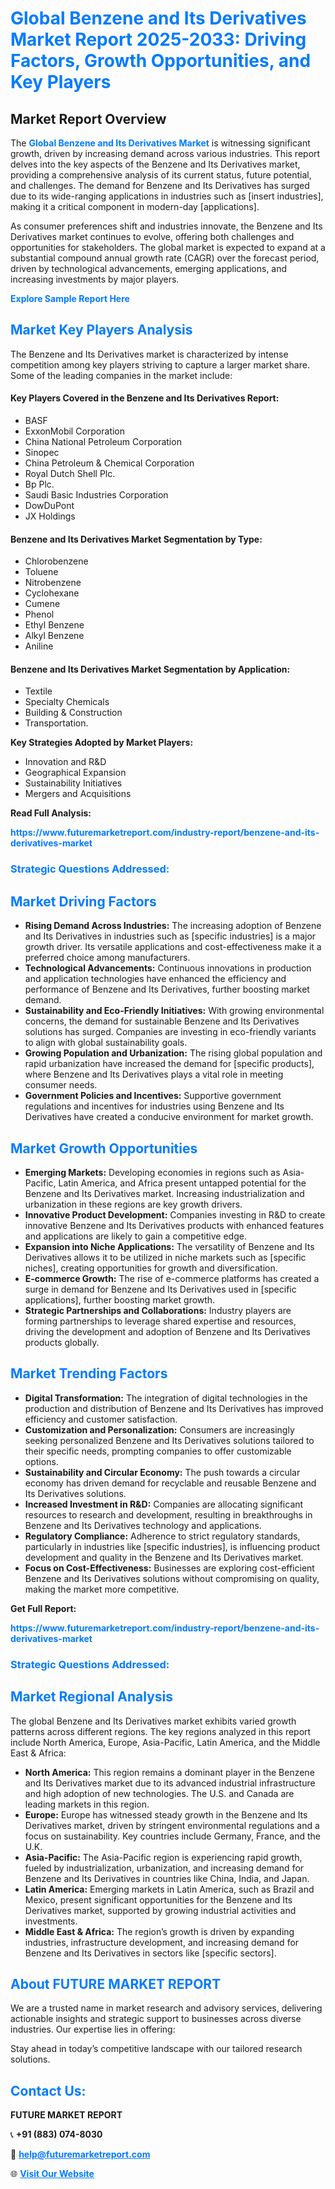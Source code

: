 <h1 style="color: #007BFF;">Global Benzene and Its Derivatives Market Report 2025-2033: Driving Factors, Growth Opportunities, and Key Players</h1>

<section id="overview">
<h2>Market Report Overview</h2>
<p>The <a href="https://www.futuremarketreport.com/industry-report/benzene-and-its-derivatives-market" style="color: #007BFF; text-decoration: none;"><strong>Global Benzene and Its Derivatives Market</strong></a> is witnessing significant growth, driven by increasing demand across various industries. This report delves into the key aspects of the Benzene and Its Derivatives market, providing a comprehensive analysis of its current status, future potential, and challenges. The demand for Benzene and Its Derivatives has surged due to its wide-ranging applications in industries such as [insert industries], making it a critical component in modern-day [applications].</p>
<p>As consumer preferences shift and industries innovate, the Benzene and Its Derivatives market continues to evolve, offering both challenges and opportunities for stakeholders. The global market is expected to expand at a substantial compound annual growth rate (CAGR) over the forecast period, driven by technological advancements, emerging applications, and increasing investments by major players.</p>
</section>

<section id="overview">
<p><a href="https://www.futuremarketreport.com/request-sample/reportId=114339" style="color: #007BFF; text-decoration: none;"><strong>Explore Sample Report Here</strong></a></p>
</section>

<section id="key-players">
<h2 style="color: #007BFF;">Market Key Players Analysis</h2>
<p>The Benzene and Its Derivatives market is characterized by intense competition among key players striving to capture a larger market share. Some of the leading companies in the market include:</p>
<h4>Key Players Covered in the Benzene and Its Derivatives Report:</h4>
<ul><li>BASF</li><li>ExxonMobil Corporation</li><li>China National Petroleum Corporation</li><li>Sinopec</li><li>China Petroleum &amp; Chemical Corporation</li><li>Royal Dutch Shell Plc.</li><li>Bp Plc.</li><li>Saudi Basic Industries Corporation</li><li>DowDuPont</li><li>JX Holdings</li></ul>
<h4>Benzene and Its Derivatives Market Segmentation by Type:</h4>
<ul><li>Chlorobenzene</li><li>Toluene</li><li>Nitrobenzene</li><li>Cyclohexane</li><li>Cumene</li><li>Phenol</li><li>Ethyl Benzene</li><li>Alkyl Benzene</li><li>Aniline</li></ul>

<h4>Benzene and Its Derivatives Market Segmentation by Application:</h4>
<ul><li>Textile</li><li>Specialty Chemicals</li><li>Building &amp; Construction</li><li>Transportation.</li></ul>
<p><strong>Key Strategies Adopted by Market Players:</strong></p>
<ul>
<li>Innovation and R&D</li>
<li>Geographical Expansion</li>
<li>Sustainability Initiatives</li>
<li>Mergers and Acquisitions</li>
</ul>
</section>

<section>
<p><strong>Read Full Analysis: </strong></p><a href="https://www.futuremarketreport.com/industry-report/benzene-and-its-derivatives-market" style="color: #007BFF; text-decoration: none;"><strong>https://www.futuremarketreport.com/industry-report/benzene-and-its-derivatives-market</strong></a>
<h3 style="color: #007BFF;">Strategic Questions Addressed:</h3>
</section>

<section id="driving-factors">
<h2 style="color: #007BFF;">Market Driving Factors</h2>
<ul>
<li><strong>Rising Demand Across Industries:</strong> The increasing adoption of Benzene and Its Derivatives in industries such as [specific industries] is a major growth driver. Its versatile applications and cost-effectiveness make it a preferred choice among manufacturers.</li>
<li><strong>Technological Advancements:</strong> Continuous innovations in production and application technologies have enhanced the efficiency and performance of Benzene and Its Derivatives, further boosting market demand.</li>
<li><strong>Sustainability and Eco-Friendly Initiatives:</strong> With growing environmental concerns, the demand for sustainable Benzene and Its Derivatives solutions has surged. Companies are investing in eco-friendly variants to align with global sustainability goals.</li>
<li><strong>Growing Population and Urbanization:</strong> The rising global population and rapid urbanization have increased the demand for [specific products], where Benzene and Its Derivatives plays a vital role in meeting consumer needs.</li>
<li><strong>Government Policies and Incentives:</strong> Supportive government regulations and incentives for industries using Benzene and Its Derivatives have created a conducive environment for market growth.</li>
</ul>
</section>

<section id="growth-opportunities">
<h2 style="color: #007BFF;">Market Growth Opportunities</h2>
<ul>
<li><strong>Emerging Markets:</strong> Developing economies in regions such as Asia-Pacific, Latin America, and Africa present untapped potential for the Benzene and Its Derivatives market. Increasing industrialization and urbanization in these regions are key growth drivers.</li>
<li><strong>Innovative Product Development:</strong> Companies investing in R&D to create innovative Benzene and Its Derivatives products with enhanced features and applications are likely to gain a competitive edge.</li>
<li><strong>Expansion into Niche Applications:</strong> The versatility of Benzene and Its Derivatives allows it to be utilized in niche markets such as [specific niches], creating opportunities for growth and diversification.</li>
<li><strong>E-commerce Growth:</strong> The rise of e-commerce platforms has created a surge in demand for Benzene and Its Derivatives used in [specific applications], further boosting market growth.</li>
<li><strong>Strategic Partnerships and Collaborations:</strong> Industry players are forming partnerships to leverage shared expertise and resources, driving the development and adoption of Benzene and Its Derivatives products globally.</li>
</ul>
</section>

<section id="trending-factors">
<h2 style="color: #007BFF;">Market Trending Factors</h2>
<ul>
<li><strong>Digital Transformation:</strong> The integration of digital technologies in the production and distribution of Benzene and Its Derivatives has improved efficiency and customer satisfaction.</li>
<li><strong>Customization and Personalization:</strong> Consumers are increasingly seeking personalized Benzene and Its Derivatives solutions tailored to their specific needs, prompting companies to offer customizable options.</li>
<li><strong>Sustainability and Circular Economy:</strong> The push towards a circular economy has driven demand for recyclable and reusable Benzene and Its Derivatives solutions.</li>
<li><strong>Increased Investment in R&D:</strong> Companies are allocating significant resources to research and development, resulting in breakthroughs in Benzene and Its Derivatives technology and applications.</li>
<li><strong>Regulatory Compliance:</strong> Adherence to strict regulatory standards, particularly in industries like [specific industries], is influencing product development and quality in the Benzene and Its Derivatives market.</li>
<li><strong>Focus on Cost-Effectiveness:</strong> Businesses are exploring cost-efficient Benzene and Its Derivatives solutions without compromising on quality, making the market more competitive.</li>
</ul>
</section>

<section>
<p><strong>Get Full Report: </strong></p><a href="https://www.futuremarketreport.com/industry-report/benzene-and-its-derivatives-market" style="color: #007BFF; text-decoration: none;"><strong>https://www.futuremarketreport.com/industry-report/benzene-and-its-derivatives-market</strong></a>
<h3 style="color: #007BFF;">Strategic Questions Addressed:</h3>
</section>


<section id="regional-analysis">
<h2 style="color: #007BFF;">Market Regional Analysis</h2>
<p>The global Benzene and Its Derivatives market exhibits varied growth patterns across different regions. The key regions analyzed in this report include North America, Europe, Asia-Pacific, Latin America, and the Middle East & Africa:</p>
<ul>
<li><strong>North America:</strong> This region remains a dominant player in the Benzene and Its Derivatives market due to its advanced industrial infrastructure and high adoption of new technologies. The U.S. and Canada are leading markets in this region.</li>
<li><strong>Europe:</strong> Europe has witnessed steady growth in the Benzene and Its Derivatives market, driven by stringent environmental regulations and a focus on sustainability. Key countries include Germany, France, and the U.K.</li>
<li><strong>Asia-Pacific:</strong> The Asia-Pacific region is experiencing rapid growth, fueled by industrialization, urbanization, and increasing demand for Benzene and Its Derivatives in countries like China, India, and Japan.</li>
<li><strong>Latin America:</strong> Emerging markets in Latin America, such as Brazil and Mexico, present significant opportunities for the Benzene and Its Derivatives market, supported by growing industrial activities and investments.</li>
<li><strong>Middle East & Africa:</strong> The region’s growth is driven by expanding industries, infrastructure development, and increasing demand for Benzene and Its Derivatives in sectors like [specific sectors].</li>
</ul>
</section>

<footer>
<h2 style="color: #007BFF;">About FUTURE MARKET REPORT</h2>
<p>We are a trusted name in market research and advisory services, delivering actionable insights and strategic support to businesses across diverse industries. Our expertise lies in offering:</p>

<p>Stay ahead in today’s competitive landscape with our tailored research solutions.</p>

<h2 style="color: #007BFF;">Contact Us:</h2>
<p><strong>FUTURE MARKET REPORT</strong></p>
<p>📞 <strong>+91 (883) 074-8030</strong></p>
<p>📧 <strong><a href="mailto:help@futuremarketreport.com" style="color: #007BFF;">help@futuremarketreport.com</a></strong></p>
<p>🌐 <strong><a href="https://www.futuremarketreport.com/" style="color: #007BFF;">Visit Our Website</a></strong></p>
</footer>